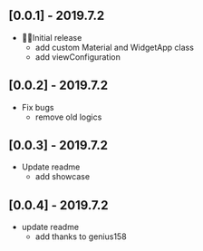 ## [0.0.1] - 2019.7.2

* Initial release
    - add custom Material and WidgetApp class
    - add viewConfiguration

## [0.0.2] - 2019.7.2

* Fix bugs
    - remove old logics

## [0.0.3] - 2019.7.2

* Update readme
    - add showcase

## [0.0.4] - 2019.7.2

* update readme
    - add thanks to genius158